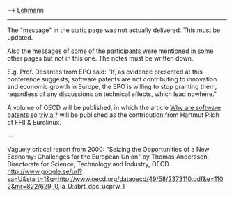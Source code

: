 \--\> [ Lehmann](BruceLehmannEn "wikilink")

------------------------------------------------------------------------

The \"message\" in the static page was not actually delivered. This must
be updated.

Also the messages of some of the participants were mentioned in some
other pages but not in this one. The notes must be written down.

E.g. Prof. Desantes from EPO said: \"If, as evidence presented at this
conference suggests, software patents are not contributing to innovation
and economic growth in Europe, the EPO is willing to stop granting them,
regardless of any discussions on technical effects, which lead
nowhere.\"

A volume of OECD will be published, in which the article [Why are
software patents so
trivial?](http://swpat.ffii.org/analysis/trivial/index.en.html "wikilink")
will be published as the contribution from Hartmut Pilch of FFII &
Eurolinux.

\--

Vaguely critical report from 2000: \"Seizing the Opportunities of a New
Economy: Challenges for the European Union\" by Thomas Andersson,
Directorate for Science, Technology and Industry, OECD.
<http://www.google.se/url?sa=U&start=1&q=http://www.oecd.org/dataoecd/49/58/2373110.pdf&e=1102&mr=822/629,,0>,!a_U:abrt_dpc_ucprw_1
